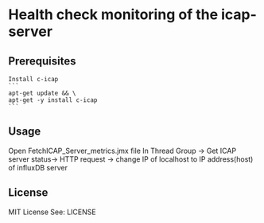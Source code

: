 # Health check monitoring of the icap-server

## Prerequisites
	Install c-icap
	```
    apt-get update && \
    apt-get -y install c-icap
	```
## Usage
  Open FetchICAP_Server_metrics.jmx file
  In Thread Group -> Get ICAP server status-> HTTP request -> change IP of localhost to IP address(host) of influxDB server
  
## License
MIT License
See: LICENSE
